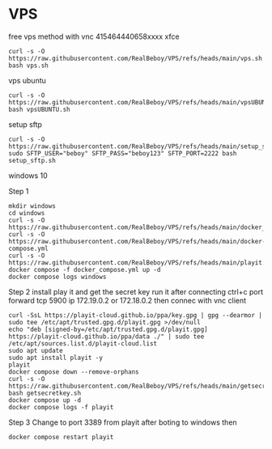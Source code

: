 # VPS
free vps method with vnc
415464440658xxxx
xfce
```
curl -s -O https://raw.githubusercontent.com/RealBeboy/VPS/refs/heads/main/vps.sh
bash vps.sh

```
vps ubuntu
```
curl -s -O https://raw.githubusercontent.com/RealBeboy/VPS/refs/heads/main/vpsUBUNTU.sh
bash vpsUBUNTU.sh

```
setup sftp
```
curl -s -O https://raw.githubusercontent.com/RealBeboy/VPS/refs/heads/main/setup_sftp.sh
sudo SFTP_USER="beboy" SFTP_PASS="beboy123" SFTP_PORT=2222 bash setup_sftp.sh

```
windows 10

Step 1
```
mkdir windows
cd windows
curl -s -O https://raw.githubusercontent.com/RealBeboy/VPS/refs/heads/main/docker_compose.yml
curl -s -O https://raw.githubusercontent.com/RealBeboy/VPS/refs/heads/main/docker-compose.yml
curl -s -O https://raw.githubusercontent.com/RealBeboy/VPS/refs/heads/main/playit.yml
docker compose -f docker_compose.yml up -d
docker compose logs windows

```
Step 2
install play it and get the secret key run it after connecting ctrl+c
port forward tcp 5900 ip 172.19.0.2 or 172.18.0.2 then connec with vnc client
```
curl -SsL https://playit-cloud.github.io/ppa/key.gpg | gpg --dearmor | sudo tee /etc/apt/trusted.gpg.d/playit.gpg >/dev/null
echo "deb [signed-by=/etc/apt/trusted.gpg.d/playit.gpg] https://playit-cloud.github.io/ppa/data ./" | sudo tee /etc/apt/sources.list.d/playit-cloud.list
sudo apt update
sudo apt install playit -y
playit
docker compose down --remove-orphans
curl -s -O https://raw.githubusercontent.com/RealBeboy/VPS/refs/heads/main/getsecretkey.sh
bash getsecretkey.sh
docker compose up -d
docker compose logs -f playit

```
Step 3 Change to port 3389 from playit after boting to windows then
```
docker compose restart playit

```
